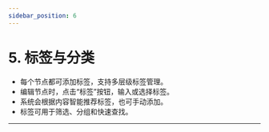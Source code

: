 ```yaml
---
sidebar_position: 6
---
```


# 5. 标签与分类

- 每个节点都可添加标签，支持多层级标签管理。
- 编辑节点时，点击“标签”按钮，输入或选择标签。
- 系统会根据内容智能推荐标签，也可手动添加。
- 标签可用于筛选、分组和快速查找。

---
